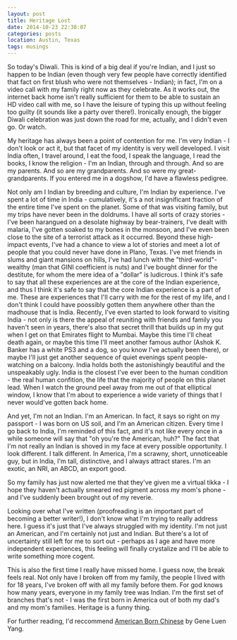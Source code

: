 ```yaml
---
layout: post
title: Heritage Lost
date: 2014-10-23 22:38:07
categories: posts
location: Austin, Texas
tags: musings
---
```


So today's Diwali. This is kind of a big deal if you're Indian, and I just so happen to be Indian (even though very few people have correctly identified that fact on first blush who were not themselves - Indian); in fact, I'm on a video call with my family right now as they celebrate. As it works out, the internet back home isn't really sufficient for them to be able to sustain an HD video call with me, so I have the leisure of typing this up without feeling too guilty (it sounds like a party over there!). Ironically enough, the bigger Diwali celebration was just down the road for me, actually, and I didn't even go. Or watch.<!--preview-->

My heritage has always been a point of contention for me. I'm very Indian - I don't look or act it, but that facet of my identity is very well developed. I visit India often, I travel around, I eat the food, I speak the language, I read the books, I know the religion - I'm an Indian, through and through. And so are my parents. And so are my grandparents. And so were my great-grandparents. If you entered me in a dogshow, I'd have a flawless pedigree. 

Not only am I Indian by breeding and culture, I'm Indian by experience. I've spent a lot of time in India - cumulatively, it's a not insignificant fraction of the entire time I've spent on the planet. Some of that was visiting family, but my trips have never been in the doldrums. I have all sorts of crazy stories - I've been harangued on a desolate highway by bear-trainers, I've dealt with malaria, I've gotten soaked to my bones in the monsoon, and I've even been close to the site of a terrorist attack as it occurred. Beyond these high-impact events, I've had a chance to view a lot of stories and meet a lot of people that you could never have done in Plano, Texas. I've met friends in slums and giant mansions on hills, I've had lunch with the "third-world"-wealthy (man that GINI coefficient is nuts) and I've bought dinner for the destitute, for whom the mere idea of a "dollar" is ludicrous. I think it's safe to say that all these experiences are at the core of the Indian experience, and thus I think it's safe to say that the core Indian experience is a part of me. These are experiences that I'll carry with me for the rest of my life, and I don't think I could have poossibly gotten them anywhere other than the madhouse that is India. Recently, I've even started to look forward to visiting India - not only is there the appeal of reuniting with friends and family you haven't seen in years, there's also that secret thrill that builds up in my gut when I get on that Emirates flight to Mumbai. Maybe this time I'll cheat death again, or maybe this time I'll meet another famous author (Ashok K. Banker has a white PS3 and a dog, so you know I've actually been there), or maybe I'll just get another sequence of quiet evenings spent people-watching on a balcony. India holds both the astonishingly beautiful and the unspeakably ugly. India is the closest I've ever been to the human condition - the real human confition, the life that the majority of people on this planet lead. When I watch the ground peel away from me out of that elliptical window, I know that I'm about to experience a wide variety of things that I never would've gotten back home.

And yet, I'm not an Indian. I'm an American. In fact, it says so right on my passport - I was born on US soil, and I'm an American citizen. Every time I go back to India, I'm reminded of this fact, and it's not like every once in a while someone will say that "oh you're the American, huh?" The fact that I'm not really an Indian is shoved in my face at every possible opportunity. I look different. I talk different. In America, I'm a scrawny, short, unnoticeable guy, but in India, I'm tall, distinctive, and I always attract stares. I'm an exotic, an NRI, an ABCD, an export good.

So my family has just now alerted me that they've given me a virtual tikka - I hope they haven't actually smeared red pigment across my mom's phone - and I've suddenly been brought out of my reverie. 

Looking over what I've written (proofreading is an important part of becoming a better writer!), I don't know what I'm trying to really address here. I guess it's just that I've always struggled with my identity. I'm not just an American, and I'm certainly not just and Indian. But there's a lot of uncertainty still left for me to sort out - perhaps as I age and have more independent experiences, this feeling will finally crystalize and I'll be able to write something more cogent.

This is also the first time I really have missed home. I guess now, the break feels real. Not only have I broken off from my family, the people I lived with for 18 years, I've broken off with all my family before them. For god knows how many years, everyone in my family tree was Indian. I'm the first set of branches that's not - I was the first born in America out of both my dad's and my mom's families. Heritage is a funny thing.

For further reading, I'd reccommend [American Born Chinese](http://www.amazon.com/American-Born-Chinese-Gene-Luen/dp/0312384483/ref=sr_1_1?ie=UTF8&qid=1414123797&sr=8-1&keywords=American+born+chinese) by Gene Luen Yang.